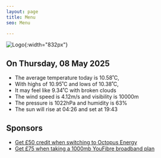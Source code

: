 ```yaml
---
layout: page
title: Menu
seo: Menu

---
```


![Logo](/images/logo.jpg){:width="832px"}

<!-- weather_marker starts -->
## On Thursday, 08 May 2025

- The average temperature today is 10.58˚C,
- With highs of 10.95˚C and lows of 10.38˚C,
- It may feel like 9.34˚C with broken clouds
- The wind speed is 4.12m/s and visibility is 10000m
- The pressure is 1022hPa and humidity is 63%
- The sun will rise at 04:26 and set at 19:43

<!-- weather_marker ends -->

## Sponsors

- [Get £50 credit when switching to Octopus Energy](https://bit.ly/3oD1nnS)
- [Get £75 when taking a 1000mb YouFibre broadband plan](https://aklam.io/91zWhU?)
